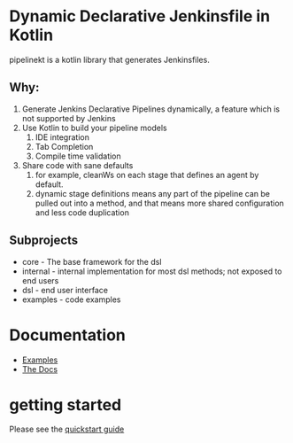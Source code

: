 # Dynamic Declarative Jenkinsfile in Kotlin

pipelinekt is a kotlin library that generates Jenkinsfiles.

## Why:

1. Generate Jenkins Declarative Pipelines dynamically, a feature which is not supported by Jenkins
2. Use Kotlin to build your pipeline models
    1. IDE integration
    2. Tab Completion
    3. Compile time validation
3. Share code with sane defaults
    1. for example, cleanWs on each stage that defines an agent by default.
    2. dynamic stage definitions means any part of the pipeline can be pulled out into a method, and that means more 
    shared configuration and less code duplication

## Subprojects

* core - The base framework for the dsl
* internal - internal implementation for most dsl methods; not exposed to end users
* dsl - end user interface
* examples - code examples

# Documentation

* [Examples](https://github.com/code42/pipelinekt/tree/master/examples/src/main/kotlin)
* [The Docs](docs/index.md)

# getting started 
Please see the [quickstart guide](docs/quickstart.md)
    
